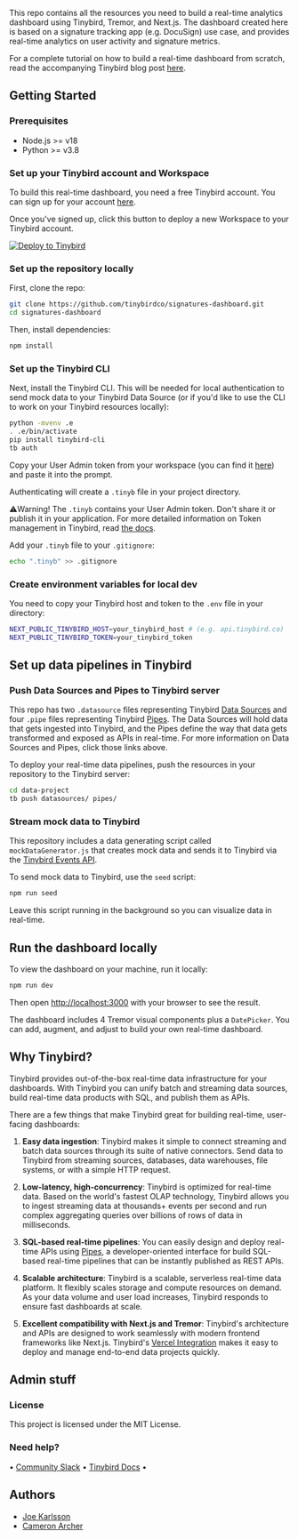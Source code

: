 This repo contains all the resources you need to build a real-time analytics dashboard using Tinybird, Tremor, and Next.js. The dashboard created here is based on a signature tracking app (e.g. DocuSign) use case, and provides real-time analytics on user activity and signature metrics.

For a complete tutorial on how to build a real-time dashboard from scratch, read the accompanying Tinybird blog post [here](https://www.tinybird.co/blog-posts/real-time-dashboard-step-by-step).

## Getting Started

### Prerequisites

- Node.js >= v18
- Python >= v3.8

### Set up your Tinybird account and Workspace

To build this real-time dashboard, you need a free Tinybird account. You can sign up for your account [here](https://www.tinybird.co/signup?referrer=github&utm_source=github&utm_medium=github&utm_content=real-time-dashboard).

Once you've signed up, click this button to deploy a new Workspace to your Tinybird account.

[![Deploy to Tinybird](https://cdn.tinybird.co/button)](https://ui.tinybird.co/workspaces/new?name=signatures_dashboard)

### Set up the repository locally

First, clone the repo:

```bash
git clone https://github.com/tinybirdco/signatures-dashboard.git
cd signatures-dashboard
```

Then, install dependencies:

```bash
npm install
```

### Set up the Tinybird CLI

Next, install the Tinybird CLI. This will be needed for local authentication to send mock data to your Tinybird Data Source (or if you'd like to use the CLI to work on your Tinybird resources locally):

```bash
python -mvenv .e
. .e/bin/activate
pip install tinybird-cli
tb auth
```

Copy your User Admin token from your workspace (you can find it [here](https://ui.tinybird.co/tokens)) and paste it into the prompt.

Authenticating will create a `.tinyb` file in your project directory.

⚠️Warning! The `.tinyb` contains your User Admin token. Don't share it or publish it in your application. For more detailed information on Token management in Tinybird, read [the docs](https://www.tinybird.co/docs/api-reference/token-api.html).

Add your `.tinyb` file to your `.gitignore`:

```bash
echo ".tinyb" >> .gitignore
```

### Create environment variables for local dev

You need to copy your Tinybird host and token to the `.env` file in your directory:

```bash
NEXT_PUBLIC_TINYBIRD_HOST=your_tinybird_host # (e.g. api.tinybird.co)
NEXT_PUBLIC_TINYBIRD_TOKEN=your_tinybird_token
```

## Set up data pipelines in Tinybird

### Push Data Sources and Pipes to Tinybird server

This repo has two `.datasource` files representing Tinybird [Data Sources](https://www.tinybird.co/docs/concepts/data-sources.html) and four `.pipe` files representing Tinybird [Pipes](https://www.tinybird.co/docs/concepts/pipes.html). The Data Sources will hold data that gets ingested into Tinybird, and the Pipes define the way that data gets transformed and exposed as APIs in real-time. For more information on Data Sources and Pipes, click those links above.

To deploy your real-time data pipelines, push the resources in your repository to the Tinybird server:

```bash
cd data-project
tb push datasources/ pipes/
```

### Stream mock data to Tinybird

This repository includes a data generating script called `mockDataGenerator.js` that creates mock data and sends it to Tinybird via the [Tinybird Events API](https://www.tinybird.co/docs/ingest/events-api.html).

To send mock data to Tinybird, use the `seed` script:

```bash
npm run seed
```

Leave this script running in the background so you can visualize data in real-time.

## Run the dashboard locally

To view the dashboard on your machine, run it locally:

```bash
npm run dev
```

Then open [http://localhost:3000](http://localhost:3000) with your browser to see the result.

The dashboard includes 4 Tremor visual components plus a `DatePicker`. You can add, augment, and adjust to build your own real-time dashboard.

## Why Tinybird?

Tinybird provides out-of-the-box real-time data infrastructure for your dashboards. With Tinybird you can unify batch and streaming data sources, build real-time data products with SQL, and publish them as APIs.

There are a few things that make Tinybird great for building real-time, user-facing dashboards:

1. **Easy data ingestion**: Tinybird makes it simple to connect streaming and batch data sources through its suite of native connectors. Send data to Tinybird from streaming sources, databases, data warehouses, file systems, or with a simple HTTP request.

2. **Low-latency, high-concurrency**: Tinybird is optimized for real-time data. Based on the world's fastest OLAP technology, Tinybird allows you to ingest streaming data at thousands+ events per second and run complex aggregating queries over billions of rows of data in milliseconds.

3. **SQL-based real-time pipelines**: You can easily design and deploy real-time APIs using [Pipes](https://www.tinybird.co/docs/concepts/pipes.html), a developer-oriented interface for build SQL-based real-time pipelines that can be instantly published as REST APIs.

4. **Scalable architecture**: Tinybird is a scalable, serverless real-time data platform. It flexibly scales storage and compute resources on demand. As your data volume and user load increases, Tinybird responds to ensure fast dashboards at scale.

5. **Excellent compatibility with Next.js and Tremor**: Tinybird's architecture and APIs are designed to work seamlessly with modern frontend frameworks like Next.js. Tinybird's [Vercel Integration](https://www.tinybird.co/docs/guides/integrating-vercel.html) makes it easy to deploy and manage end-to-end data projects quickly.

## Admin stuff

### License

This project is licensed under the MIT License.

### Need help?

&bull; [Community Slack](https://www.tinybird.co/join-our-slack-community) &bull; [Tinybird Docs](https://docs.tinybird.co/) &bull;

## Authors

- [Joe Karlsson](https://github.com/joekarlsson)
- [Cameron Archer](https://github.com/tb-peregrine)
